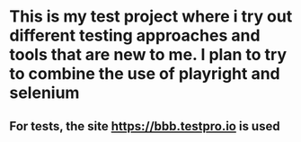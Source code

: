# This is my test project where i try out different testing approaches and tools that are new to me. I plan to try to combine the use of playright and selenium

## For tests, the site https://bbb.testpro.io is used